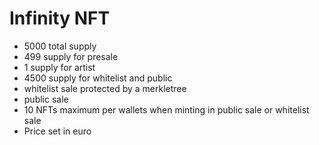 # Infinity NFT

- 5000 total supply
- 499 supply for presale
- 1 supply for artist
- 4500 supply for whitelist and public
- whitelist sale protected by a merkletree
- public sale
- 10 NFTs maximum per wallets when minting in public sale or whitelist sale
- Price set in euro
